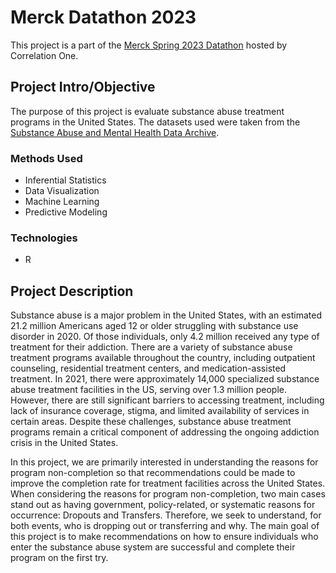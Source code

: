 # Merck Datathon 2023
This project is a part of the [Merck Spring 2023 Datathon](https://www.correlation-one.com/merck-datathon) hosted by Correlation One.  

## Project Intro/Objective
The purpose of this project is evaluate substance abuse treatment programs in the United States. The datasets used were taken from the [Substance Abuse and Mental Health Data Archive](https://www.datafiles.samhsa.gov/data-sources).

### Methods Used
* Inferential Statistics
* Data Visualization
* Machine Learning
* Predictive Modeling

### Technologies
* R 

## Project Description
Substance abuse is a major problem in the United States, with an estimated 21.2 million Americans aged 12 or older struggling with substance use disorder in 2020. Of those individuals, only 4.2 million received any type of treatment for their addiction. There are a variety of substance abuse treatment programs available throughout the country, including outpatient counseling, residential treatment centers, and medication-assisted treatment. In 2021, there were approximately 14,000 specialized substance abuse treatment facilities in the US, serving over 1.3 million people. However, there are still significant barriers to accessing treatment, including lack of insurance coverage, stigma, and limited availability of services in certain areas. Despite these challenges, substance abuse treatment programs remain a critical component of addressing the ongoing addiction crisis in the United States.

In this project, we are primarily interested in understanding the reasons for program non-completion so that recommendations could be made to improve the completion rate for treatment facilities across the United States. When considering the reasons for program non-completion, two main cases stand out as having government, policy-related, or systematic reasons for occurrence: Dropouts and Transfers. Therefore, we seek to understand, for both events, who is dropping out or transferring and why. The main goal of this project is to make recommendations on how to ensure individuals who enter the substance abuse system are successful and complete their program on the first try. 
